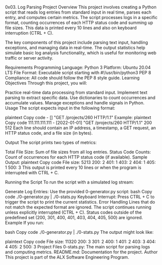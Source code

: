 0x03. Log Parsing
Project Overview
This project involves creating a Python script that reads log entries from standard input in real time, parses each entry, and computes certain metrics. The script processes logs in a specific format, counting occurrences of each HTTP status code and summing up file sizes. This data is printed every 10 lines and also on keyboard interruption (CTRL + C).

The key components of this project include parsing text input, handling exceptions, and managing data in real-time. The output statistics help simulate basic log analysis functionality, which is useful for monitoring web traffic or server activity.

Requirements
Programming Language: Python 3
Platform: Ubuntu 20.04 LTS
File Format: Executable script starting with #!/usr/bin/python3
PEP 8 Compliance: All code should follow the PEP 8 style guide.
Learning Objectives
Through this project, you will:

Practice real-time data processing from standard input.
Implement text parsing to extract specific data.
Use dictionaries to count occurrences and accumulate values.
Manage exceptions and handle signals in Python.
Usage
The script expects input in the following format:

plaintext
Copy code
<IP Address> - [<date>] "GET /projects/260 HTTP/1.1" <status code> <file size>
Example:
plaintext
Copy code
111.111.111.111 - [2022-01-01] "GET /projects/260 HTTP/1.1" 200 512
Each line should contain an IP address, a timestamp, a GET request, an HTTP status code, and a file size (in bytes).

Output
The script prints two types of metrics:

Total File Size: Sum of file sizes from all log entries.
Status Code Counts: Count of occurrences for each HTTP status code (if available).
Sample Output:
plaintext
Copy code
File size: 5213
200: 2
401: 1
403: 2
404: 1
405: 1
500: 3
This output is printed every 10 lines or when the program is interrupted with CTRL + C.

Running the Script
To run the script with a simulated log stream:

Generate Log Entries: Use the provided 0-generator.py script:
bash
Copy code
./0-generator.py | ./0-stats.py
Keyboard Interrupt: Press CTRL + C to trigger the script to print the current statistics.
Error Handling
Lines that do not match the expected format are ignored.
The script continues running unless explicitly interrupted (CTRL + C).
Status codes outside of the predefined set (200, 301, 400, 401, 403, 404, 405, 500) are ignored.
Example
If you run:

bash
Copy code
./0-generator.py | ./0-stats.py
The output might look like:

plaintext
Copy code
File size: 11320
200: 3
301: 2
400: 1
401: 2
403: 3
404: 4
405: 2
500: 3
Project Files
0-stats.py: The main script for parsing logs and computing metrics.
README.md: Documentation for the project.
Author
This project is part of the ALX Software Engineering Program.


